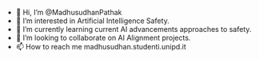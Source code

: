 - 👋 Hi, I’m @MadhusudhanPathak
- 👀 I’m interested in Artificial Intelligence Safety.
- 🌱 I’m currently learning current AI advancements approaches to safety.
- 💞️ I’m looking to collaborate on AI Alignment projects.
- 📫 How to reach me madhusudhan.studenti.unipd.it

<!---
MadhusudhanPathak/MadhusudhanPathak is a ✨ special ✨ repository because its `README.md` (this file) appears on your GitHub profile.
You can click the Preview link to take a look at your changes.
--->
